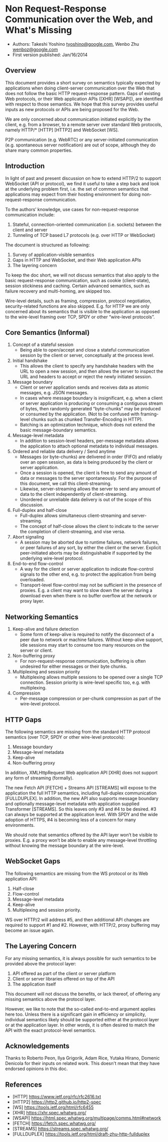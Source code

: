 # Non Request-Response Communication over the Web, and What's Missing

- Authors: Takeshi Yoshino <tyoshino@google.com>, Wenbo Zhu <wenboz@google.com>
- First version published: Jan/16/2014

## Overview

This document provides a short survey on semantics typically expected by applications when doing client-server communication over the Web that does not follow the basic HTTP request-response pattern. Gaps of existing Web protocols, or their Web application APIs ([XHR] [WSAPI]), are identified with respect to those semantics. We hope that this survey provides useful inputs as new protocols or APIs are being proposed for the Web. 

We are only concerned about communication initiated explicitly by the client, e.g. from a browser, to a remote server over standard Web protocols, namely HTTP/* [HTTP] [HTTP2] and WebSocket [WS].

P2P communication (e.g. WebRTC) or any server-initiated communication (e.g. spontaneous server notification) are out of scope, although they do share many common properties.

## Introduction

In light of past and present discussion on how to extend HTTP/2 to support WebSocket (API or protocol), we find it useful to take a step back and look at the underlying problem first, i.e. the set of common semantics that applications may expect from their hosting environment for doing non-request-response communication. 

To the authors’ knowledge, use cases for non-request-response communication include:

1. Stateful, connection-oriented communication (i.e. sockets) between the client and server
1. Tunneling of TCP based L7 protocols (e.g. over HTTP or WebSocket)

The document is structured as following:

1. Survey of application-visible semantics
1. Gaps in HTTP and WebSocket, and their Web application APIs
1. The layering concern

To keep the doc short, we will not discuss semantics that also apply to the basic request-response communication, such as cookie (client-state), session stickiness and caching.  Certain advanced semantics, such as failure recovery and multi-homing, are skipped too.

Wire-level details, such as framing, compression, protocol negotiation, security-related functions are also skipped. E.g. for HTTP we are only concerned about its semantics that is visible to the application as opposed to the wire-level framing over TCP, SPDY or other “wire-level protocols”. 

## Core Semantics (Informal)

1. Concept of a stateful session
    - Being able to open/accept and close a stateful communication session by the client or server, conceptually at the process level.
1. Initial handshake
    - This allows the client to specify any handshake headers with the URL to open a new session, and then allows the server to inspect the URL and headers to accept or reject the newly initiated session.
1. Message boundary
    - Client or server application sends and receives data as atomic messages, e.g. JSON messages.
    - In cases where message boundary is insignificant, e.g. when a client or server application is producing or consuming a contiguous stream of bytes, then randomly generated “byte-chunks” may be produced or consumed by the application.  (Not to be confused with framing-level chunks such as chunked Transfer-Encoding in HTTP).
    - Batching is an optimization technique, which does not extend the basic message-boundary semantics.
1. Message-level metadata
    - In addition to session-level headers, per-message metadata allows the application to attach optional metadata to individual messages.
1. Ordered and reliable data delivery / Send anytime
    - Messages (or byte-chunks) are delivered in order (FIFO) and reliably over an open session, as data is being produced by the client or server application.
    - Once a session is opened, the client is free to send any amount of data or messages to the server spontaneously. For the purpose of this document, we call this client-streaming.
    - Likewise, server-streaming allows the server to send any amount of data to the client independently of client-streaming.
    - Unordered or unreliable data delivery is out of the scope of this discussion. 
1. Full-duplex and half-close
    - Full-duplex allows simultaneous client-streaming and server-streaming.
    - The concept of half-close allows the client to indicate to the server the completion of client-streaming, and vise versa.  
1. Abort signaling
    - A session may be aborted due to runtime failures, network failures, or peer failures of any sort, by either the client or the server. Explicit peer-initiated aborts may be distinguishable if supported by the underlying wire-level protocol. 
1. End-to-end flow-control
    - A way for the client or server application to indicate flow-control signals to the other end, e.g. to protect the application from being overloaded.
    - Transport-level flow-control may not be sufficient in the presence of proxies. E.g. a client may want to slow down the server during a download even when there is no buffer overflow at the network or proxy layer. 

## Networking Semantics

1. Keep-alive and failure detection
    - Some form of keep-alive is required to notify the disconnect of a peer due to network or machine failures. Without keep-alive support, idle sessions may start to consume too many resources on the server or client.
1. Non-buffering proxy
    - For non-request-response communication, buffering is often undesired for either messages or their byte chunks.  
1. Multiplexing and session priority
    - Multiplexing allows multiple sessions to be opened over a single TCP connection. Session priority is wire-level specific too, e.g. with multiplexing.  
1. Compression
    - Per-message compression or per-chunk compression as part of the wire-level protocol. 

## HTTP Gaps

The following semantics are missing from the standard HTTP protocol semantics (over TCP,  SPDY or other wire-level protocols):

1. Message boundary
1. Message-level metadata
1. Keep-alive
1. Non-buffering proxy

In addition, XMLHttpRequest Web application API [XHR] does not support any form of streaming (formally).

The new Fetch API [FETCH] + Streams API [STREAMS] will expose to the application the full HTTP semantics, including full-duplex communication [FULLDUPLEX]. In addition, the new API also supports message boundary and optionally message-level metadata with application supplied Transformer [STREAMS].  So this leaves only #3 and #4 to be desired. #3 can always be supported at the application level. With SPDY and the wide adoption of HTTPS, #4 is becoming less of a concern for many environments. 

We should note that semantics offered by the API layer won’t be visible to proxies. E.g. a proxy won’t be able to enable any message-level throttling without knowing the message boundary at the wire-level. 

## WebSocket Gaps

The following semantics are missing from the WS protocol or its Web application API:

1. Half-close
1. Flow-control
1. Message-level metadata
1. Keep-alive
1. Multiplexing and session priority.

WS over HTTP/2 will address #5, and then additional API changes are required to support #1 and #2. However, with HTTP/2, proxy buffering may become an issue again.

## The Layering Concern

For any missing semantics, it is always possible for such semantics to be provided above the protocol layer:

1. API offered as part of the client or server platform
1. Client or server libraries offered on top of the API
1. The application itself

This document will not discuss the benefits, or lack thereof, of offering any missing semantics above the protocol layer.

However, we like to note that the so-called end-to-end argument applies here too. Unless there is a significant gain in efficiency or simplicity, individual semantics likely should be supported either at the protocol layer or at the application layer. In other words, it is often desired to match the API with the exact protocol-level semantics.

## Acknowledgements

Thanks to Roberto Peon, Ilya Grigorik, Adam Rice, Yutaka Hirano, Domenic Denicola for their inputs on related work. This doesn't mean that they have endorsed opinions in this doc.

## References

- [HTTP] https://www.ietf.org/rfc/rfc2616.txt
- [HTTP2] https://http2.github.io/http2-spec
- [WS] https://tools.ietf.org/html/rfc6455
- [XHR] https://xhr.spec.whatwg.org/
- [WSAPI] https://html.spec.whatwg.org/multipage/comms.html#network
- [FETCH] https://fetch.spec.whatwg.org/
- [STREAMS] https://streams.spec.whatwg.org/
- [FULLDUPLEX]	https://tools.ietf.org/html/draft-zhu-http-fullduplex

